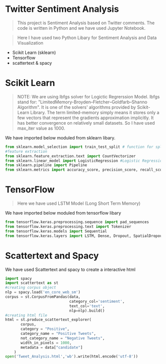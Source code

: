 # Twitter Sentiment Analysis 
> This project is Sentiment Analysis based on Twitter comments. The code is written in Python and we have used Jupyter Notebook.

>Here I have used two Python Libary for Sentiment Analysis and Data Visualization

- Scikit Learn (sklearn)
- Tensorflow
- scattertext & spacy

# Scikit Learn
> NOTE: We are using lbfgs solver for Logictic Regrerssion Model. lbfgs stand for: "LimitedMemory-Broyden–Fletcher–Goldfarb–Shanno Algorithm". It is one of the solvers' algorithms provided by Scikit-Learn Library. The term limited-memory simply means it stores only a few vectors that represent the gradients approximation implicitly. It has better convergence on relatively small datasets. So I have used max_iter value as 1000.

We have imported below moduled from sklearn libary.
```py
from sklearn.model_selection import train_test_split # function for splitting data to train and test sets
#feature extraction
from sklearn.feature_extraction.text import CountVectorizer
from sklearn.linear_model import LogisticRegression #Logistic Regression Model
from sklearn.pipeline import Pipeline 
from sklearn.metrics import accuracy_score, precision_score, recall_score
```
# TensorFlow
>Here we have used LSTM Model (Long Short Term Memory)

We have imported below moduled from tensorflow libary
```py
from tensorflow.keras.preprocessing.sequence import pad_sequences
from tensorflow.keras.preprocessing.text import Tokenizer
from tensorflow.keras.models import Sequential
from tensorflow.keras.layers import LSTM, Dense, Dropout, SpatialDropout1D, Embedding
```
# Scattertext and Spacy
We have used Scattertext and spacy to create a interactive html
```py
import spacy
import scattertext as st
#creating corpus object
nlp = spacy.load('en_core_web_sm')
corpus = st.CorpusFromPandas(data,
                             category_col='sentiment',
                             text_col='text',
                             nlp=nlp).build()
#creating html file
html = st.produce_scattertext_explorer(
       corpus,
       category = "Positive",
       category_name = "Positive Tweets",
       not_category_name = "Negative Tweets",
       width_in_pixels = 1000,
       metadata = data["candidate"]
    )
open('Tweet_Analysis.html','wb').write(html.encode('utf-8'))
```    